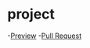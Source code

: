 # project
-[Preview]( https://nastia-rosy.github.io/project/)
-[Pull Request](https://github.com/Nastia-rosy/project/pull/1/files)
